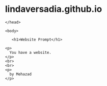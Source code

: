 # lindaversadia.github.io


<!DOCTYPE html>
<html>
  <head>
  
    </head>
      
    <body>

       <h1>Website Prompt</h1>
  
    <p>
      You have a website.
    </p>
    <br>
    <br>
    <p>
      by Mehazad
    </p>
  </body>
</html>
